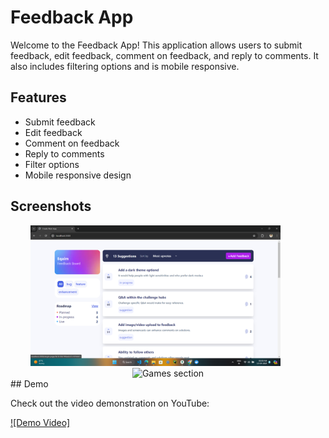 # Feedback App

Welcome to the Feedback App! This application allows users to submit feedback, edit feedback, comment on feedback, and reply to comments. It also includes filtering options and is mobile responsive.

## Features

- Submit feedback
- Edit feedback
- Comment on feedback
- Reply to comments
- Filter options
- Mobile responsive design

## Screenshots
<div align="center">
  <img src="app/assets/screenshots/1.png" alt="Hero section" width="400" style="margin-right: 40px;"/>
  <img src="/public/screenshots/img2.png" alt="Games section" width="400"/>
</div>
## Demo

Check out the video demonstration on YouTube:

[![Demo Video]](https://www.youtube.com/watch?v=BWZ8vCWLkrQ)


